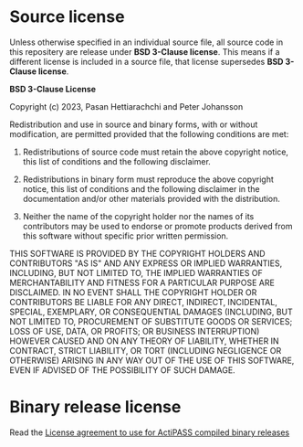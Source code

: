 # Source license

Unless otherwise specified in an individual source file, all source code in this repositery are release under **BSD 3-Clause license**. This means if a different license is included in a source file, that license supersedes **BSD 3-Clause license**.

**BSD 3-Clause License**

Copyright (c) 2023, Pasan Hettiarachchi and Peter Johansson

Redistribution and use in source and binary forms, with or without
modification, are permitted provided that the following conditions are met:

1. Redistributions of source code must retain the above copyright notice, this
   list of conditions and the following disclaimer.

2. Redistributions in binary form must reproduce the above copyright notice,
   this list of conditions and the following disclaimer in the documentation
   and/or other materials provided with the distribution.

3. Neither the name of the copyright holder nor the names of its
   contributors may be used to endorse or promote products derived from
   this software without specific prior written permission.

THIS SOFTWARE IS PROVIDED BY THE COPYRIGHT HOLDERS AND CONTRIBUTORS "AS IS"
AND ANY EXPRESS OR IMPLIED WARRANTIES, INCLUDING, BUT NOT LIMITED TO, THE
IMPLIED WARRANTIES OF MERCHANTABILITY AND FITNESS FOR A PARTICULAR PURPOSE ARE
DISCLAIMED. IN NO EVENT SHALL THE COPYRIGHT HOLDER OR CONTRIBUTORS BE LIABLE
FOR ANY DIRECT, INDIRECT, INCIDENTAL, SPECIAL, EXEMPLARY, OR CONSEQUENTIAL
DAMAGES (INCLUDING, BUT NOT LIMITED TO, PROCUREMENT OF SUBSTITUTE GOODS OR
SERVICES; LOSS OF USE, DATA, OR PROFITS; OR BUSINESS INTERRUPTION) HOWEVER
CAUSED AND ON ANY THEORY OF LIABILITY, WHETHER IN CONTRACT, STRICT LIABILITY,
OR TORT (INCLUDING NEGLIGENCE OR OTHERWISE) ARISING IN ANY WAY OUT OF THE USE
OF THIS SOFTWARE, EVEN IF ADVISED OF THE POSSIBILITY OF SUCH DAMAGE.

# Binary release license

Read the [License agreement to use for ActiPASS compiled binary releases](https://github.com/Ergo-Tools/ActiPASS/wiki/License-agreement#license-and-usage-agreement) 
